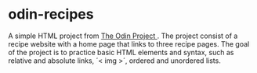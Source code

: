 # odin-recipes

A simple HTML project from <a href="https://www.theodinproject.com/lessons/foundations-recipes" target="_blank"  rel="noopener noreferrer"  > The Odin Project </a>. The project consist of a recipe website with a home page that links to three recipe pages. The goal of the project is to practice basic HTML elements and syntax, such as relative and absolute links, ´< img >´, ordered and unordered lists.
